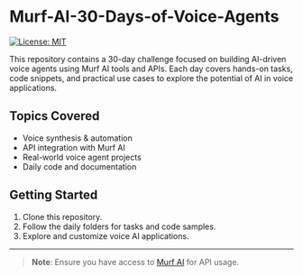 # Murf-AI-30-Days-of-Voice-Agents
[![License: MIT](https://img.shields.io/badge/License-MIT-yellow.svg)](https://opensource.org/licenses/MIT)

This repository contains a 30-day challenge focused on building AI-driven voice agents using Murf AI tools and APIs. Each day covers hands-on tasks, code snippets, and practical use cases to explore the potential of AI in voice applications.

## Topics Covered
- Voice synthesis & automation
- API integration with Murf AI
- Real-world voice agent projects
- Daily code and documentation

## Getting Started
1. Clone this repository.
2. Follow the daily folders for tasks and code samples.
3. Explore and customize voice AI applications.

---

> **Note**: Ensure you have access to [Murf AI](https://murf.ai/) for API usage.
